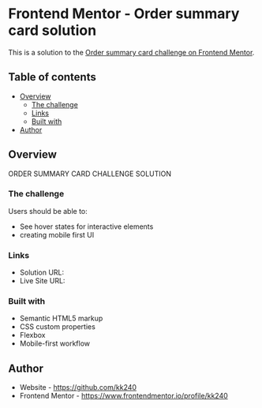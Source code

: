 # Frontend Mentor - Order summary card solution

This is a solution to the [Order summary card challenge on Frontend Mentor](https://www.frontendmentor.io/challenges/order-summary-component-QlPmajDUj).

## Table of contents

- [Overview](#overview)
  - [The challenge](#the-challenge)
  - [Links](#links)
  - [Built with](#built-with)
- [Author](#author)

## Overview

ORDER SUMMARY CARD CHALLENGE SOLUTION

### The challenge

Users should be able to:

- See hover states for interactive elements
- creating mobile first UI

### Links

- Solution URL:
- Live Site URL:

### Built with

- Semantic HTML5 markup
- CSS custom properties
- Flexbox
- Mobile-first workflow

## Author

- Website - https://github.com/kk240
- Frontend Mentor - https://www.frontendmentor.io/profile/kk240
